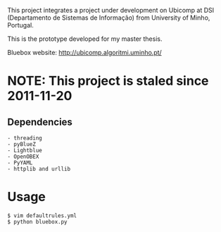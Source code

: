 This project integrates a project under development on Ubicomp at DSI (Departamento de Sistemas de Informação) from University of Minho, Portugal.

This is the prototype developed for my master thesis.

Bluebox website: http://ubicomp.algoritmi.uminho.pt/


NOTE: This project is staled since 2011-11-20
=============================================

Dependencies
------------
    - threading
    - pyBlueZ
    - Lightblue
    - OpenOBEX
    - PyYAML
    - httplib and urllib

Usage
=====
    $ vim defaultrules.yml
    $ python bluebox.py
